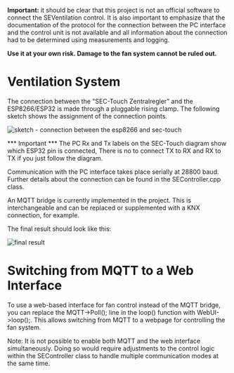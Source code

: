 **Important:** it should be clear that this project is not an official software to connect the SEVentilation control. It is also important to emphasize that the documentation of the protocol for the connection between the PC interface and the control unit is not available and all information about the connection had to be determined using measurements and logging.

**Use it at your own risk. Damage to the fan system cannot be ruled out.**

# Ventilation System

The connection between the "SEC-Touch Zentralregler" and the ESP8266/ESP32 is made through a pluggable rising clamp. The following sketch shows the assignment of the connection points.

![sketch - connection between the esp8266 and sec-touch](/doc/sketch.jpg)

*** Important *** The PC Rx and Tx labels on the SEC-Touch diagram show which ESP32 pin is connected, There is no to connect TX to RX and RX to TX if you just follow the diagram. 

Communication with the PC interface takes place serially at 28800 baud. Further details about the connection can be found in the SEController.cpp class.

An MQTT bridge is currently implemented in the project. This is interchangeable and can be replaced or supplemented with a KNX connection, for example.

The final result should look like this:

![final result](/doc/final.jpg)


# Switching from MQTT to a Web Interface

To use a web-based interface for fan control instead of the MQTT bridge, you can replace the MQTT->Poll(); line in the loop() function with WebUI->loop();. This allows switching from MQTT to a webpage for controlling the fan system.

Note: It is not possible to enable both MQTT and the web interface simultaneously. Doing so would require adjustments to the control logic within the SEController class to handle multiple communication modes at the same time.
